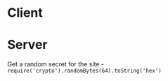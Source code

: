 # Client

# Server

Get a random secret for the site - `require('crypto').randomBytes(64).toString('hex')`
